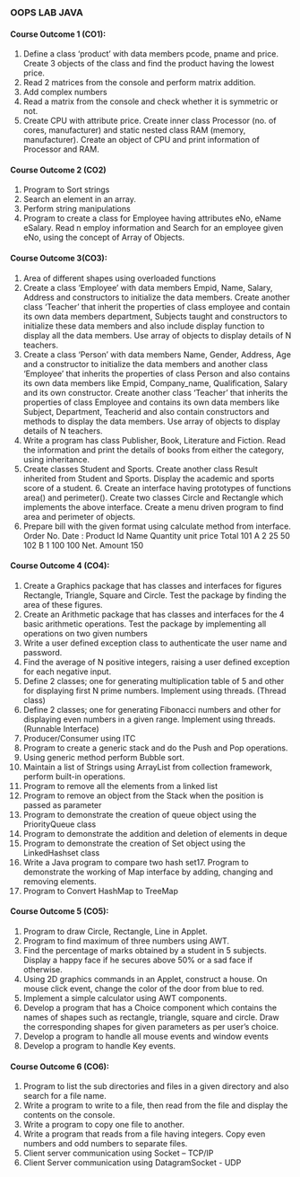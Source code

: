 <h3>OOPS LAB JAVA</h3>

<h4>Course Outcome 1 (CO1):</h4>
<ol>
<li>Define a class ‘product’ with data members pcode, pname and price. Create 3 objects of
   the class and find the product having the lowest price.</li>
<li>Read 2 matrices from the console and perform matrix addition.</li>
<li>Add complex numbers</li>
<li>Read a matrix from the console and check whether it is symmetric or not.</li>
<li>Create CPU with attribute price. Create inner class Processor (no. of cores, manufacturer)
   and static nested class RAM (memory, manufacturer). Create an object of CPU and print
   information of Processor and RAM.</li>
</ol>

<h4>Course Outcome 2 (CO2)</h4>

1. Program to Sort strings
2. Search an element in an array.
3. Perform string manipulations
4. Program to create a class for Employee having attributes eNo, eName eSalary. Read n
   employ information and Search for an employee given eNo, using the concept of Array of
   Objects. 

<h4>Course Outcome 3(CO3):</h4>

1. Area of different shapes using overloaded functions
2. Create a class ‘Employee’ with data members Empid, Name, Salary, Address and
   constructors to initialize the data members. Create another class ‘Teacher’ that inherit the
   properties of class employee and contain its own data members department, Subjects taught
   and constructors to initialize these data members and also include display function to
   display all the data members. Use array of objects to display details of N teachers.
3. Create a class ‘Person’ with data members Name, Gender, Address, Age and a constructor
   to initialize the data members and another class ‘Employee’ that inherits the properties of
   class Person and also contains its own data members like Empid, Company_name,
   Qualification, Salary and its own constructor. Create another class ‘Teacher’ that inherits
   the properties of class Employee and contains its own data members like Subject,
   Department, Teacherid and also contain constructors and methods to display the data
   members. Use array of objects to display details of N teachers.
4. Write a program has class Publisher, Book, Literature and Fiction. Read the information
   and print the details of books from either the category, using inheritance.
5. Create classes Student and Sports. Create another class Result inherited from Student and
   Sports. Display the academic and sports score of a student. 6. Create an interface having prototypes of functions area() and perimeter(). Create two
   classes Circle and Rectangle which implements the above interface. Create a menu driven
   program to find area and perimeter of objects.
7. Prepare bill with the given format using calculate method from interface.
   Order No.
   Date :
   Product Id Name Quantity unit price Total
   101 A 2 25 50
   102 B 1 100 100
   Net. Amount 150

<h4>Course Outcome 4 (CO4):</h4>

1. Create a Graphics package that has classes and interfaces for figures Rectangle, Triangle,
   Square and Circle. Test the package by finding the area of these figures.
2. Create an Arithmetic package that has classes and interfaces for the 4 basic arithmetic
   operations. Test the package by implementing all operations on two given numbers
3. Write a user defined exception class to authenticate the user name and password.
4. Find the average of N positive integers, raising a user defined exception for each negative
   input.
5. Define 2 classes; one for generating multiplication table of 5 and other for displaying first
   N prime numbers. Implement using threads. (Thread class)
6. Define 2 classes; one for generating Fibonacci numbers and other for displaying even
   numbers in a given range. Implement using threads. (Runnable Interface)
7. Producer/Consumer using ITC
8. Program to create a generic stack and do the Push and Pop operations.
9. Using generic method perform Bubble sort.
10. Maintain a list of Strings using ArrayList from collection framework, perform built-in
    operations.
11. Program to remove all the elements from a linked list
12. Program to remove an object from the Stack when the position is passed as parameter
13. Program to demonstrate the creation of queue object using the PriorityQueue class
14. Program to demonstrate the addition and deletion of elements in deque
15. Program to demonstrate the creation of Set object using the LinkedHashset class
16. Write a Java program to compare two hash set17. Program to demonstrate the working of Map interface by adding, changing and removing
    elements.
18. Program to Convert HashMap to TreeMap 

<h4>Course Outcome 5 (CO5):</h4>

1. Program to draw Circle, Rectangle, Line in Applet.
2. Program to find maximum of three numbers using AWT.
3. Find the percentage of marks obtained by a student in 5 subjects. Display a happy face if
   he secures above 50% or a sad face if otherwise.
4. Using 2D graphics commands in an Applet, construct a house. On mouse click event,
   change the color of the door from blue to red.
5. Implement a simple calculator using AWT components.
6. Develop a program that has a Choice component which contains the names of shapes such
   as rectangle, triangle, square and circle. Draw the corresponding shapes for given
   parameters as per user’s choice.
7. Develop a program to handle all mouse events and window events
8. Develop a program to handle Key events.


<h4>Course Outcome 6 (CO6):</h4>

1. Program to list the sub directories and files in a given directory and also search for a file
   name.
2. Write a program to write to a file, then read from the file and display the contents on the
   console.
3. Write a program to copy one file to another.
4. Write a program that reads from a file having integers. Copy even numbers and odd
   numbers to separate files.
5. Client server communication using Socket – TCP/IP
6. Client Server communication using DatagramSocket - UDP